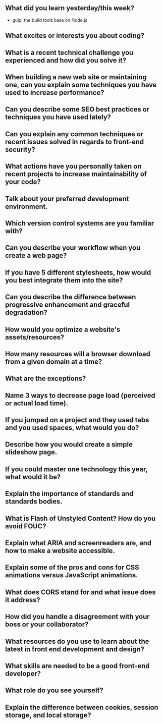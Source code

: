 ## What did you learn yesterday/this week?
- gulp, the build tools base on Node.js 

## What excites or interests you about coding?

## What is a recent technical challenge you experienced and how did you solve it?

## When building a new web site or maintaining one, can you explain some techniques you have used to increase performance?

## Can you describe some SEO best practices or techniques you have used lately?

## Can you explain any common techniques or recent issues solved in regards to front-end security?


## What actions have you personally taken on recent projects to increase maintainability of your code?


## Talk about your preferred development environment.

## Which version control systems are you familiar with?


## Can you describe your workflow when you create a web page?

## If you have 5 different stylesheets, how would you best integrate them into the site?


## Can you describe the difference between progressive enhancement and graceful degradation?

## How would you optimize a website's assets/resources?

## How many resources will a browser download from a given domain at a time?

## What are the exceptions?

## Name 3 ways to decrease page load (perceived or actual load time).

## If you jumped on a project and they used tabs and you used spaces, what would you do?

## Describe how you would create a simple slideshow page.

## If you could master one technology this year, what would it be?

## Explain the importance of standards and standards bodies.

## What is Flash of Unstyled Content? How do you avoid FOUC?

## Explain what ARIA and screenreaders are, and how to make a website accessible.

## Explain some of the pros and cons for CSS animations versus JavaScript animations.

## What does CORS stand for and what issue does it address?

## How did you handle a disagreement with your boss or your collaborator?

## What resources do you use to learn about the latest in front end development and design?

## What skills are needed to be a good front-end developer?

## What role do you see yourself?

## Explain the difference between cookies, session storage, and local storage?